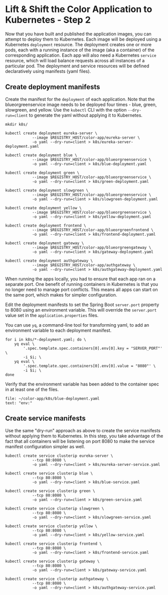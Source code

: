 # Lift & Shift the Color Application to Kubernetes - Step 2

Now that you have built and published the application images, you can attempt to deploy them to Kubernetes.
Each image will be deployed using a Kubernetes `deployment` resource. The deployment creates one or more pods, each with a running instance of the image (aka a container) of the corresponding application.
Each app will also need a Kubernetes `service` resource, which will load balance requests across all instances of a particular pod.
The deployment and service resources will be defined declaratively using manifests (yaml files).

## Create deployment manifests

Create the manifest for the `deployment` of each application.
Note that the blueorgreenservice image needs to be deployed four times - blue, green, slowgreen, and yellow.
Use the `kubectl` CLI with the option `--dry-run=client` to generate the yaml without applying it to Kubernetes. 
```execute-1
mkdir k8s/

kubectl create deployment eureka-server \
            --image $REGISTRY_HOST/color-app/eureka-server \
            -o yaml --dry-run=client > k8s/eureka-server-deployment.yaml

kubectl create deployment blue \
            --image $REGISTRY_HOST/color-app/blueorgreenservice \
            -o yaml --dry-run=client > k8s/blue-deployment.yaml

kubectl create deployment green \
            --image $REGISTRY_HOST/color-app/blueorgreenservice \
            -o yaml --dry-run=client > k8s/green-deployment.yaml

kubectl create deployment slowgreen \
            --image $REGISTRY_HOST/color-app/blueorgreenservice \
            -o yaml --dry-run=client > k8s/slowgreen-deployment.yaml

kubectl create deployment yellow \
            --image $REGISTRY_HOST/color-app/blueorgreenservice \
            -o yaml --dry-run=client > k8s/yellow-deployment.yaml

kubectl create deployment frontend \
            --image $REGISTRY_HOST/color-app/blueorgreenfrontend \
            -o yaml --dry-run=client > k8s/frontend-deployment.yaml

kubectl create deployment gateway \
            --image $REGISTRY_HOST/color-app/blueorgreengateway \
            -o yaml --dry-run=client > k8s/gateway-deployment.yaml

kubectl create deployment authgateway \
            --image $REGISTRY_HOST/color-app/authgateway \
            -o yaml --dry-run=client > k8s/authgateway-deployment.yaml
```

When running the apps locally, you had to ensure that each app ran on a separate port.
One benefit of running containers in Kubernetes is that you no longer need to manage port conflicts. 
This means all apps can start on the same port, which makes for simpler configuration.

Edit the deployment manifests to set the Spring Boot `server.port` property to 8080 using an environment variable.
This will override the `server.port` value set in the `application.properties` files.

You can use `yq`, a command-line tool for transforming yaml, to add an environment variable to each deployment manifest.
```execute-1
for i in k8s/*-deployment.yaml; do \
    yq eval \
        '.spec.template.spec.containers[0].env[0].key = "SERVER_PORT"' \
        -i $i; \
    yq eval \
        '.spec.template.spec.containers[0].env[0].value = "8080"' \
        -i $i; \
done
```

Verify that the environment variable has been added to the container spec in at least one of the files.
```editor:select-matching-text
file: ~/color-app/k8s/blue-deployment.yaml
text: "env:" 
```

## Create service manifests

Use the same "dry-run" approach as above to create the service manifests without applying them to Kubernetes.
In this step, you take advantage of the fact that all containers will be listening on port 8080 to make the service manifest configuration simpler as well.
```execute-1
kubectl create service clusterip eureka-server \
            --tcp 80:8080 \
            -o yaml --dry-run=client > k8s/eureka-server-service.yaml

kubectl create service clusterip blue \
            --tcp 80:8080 \
            -o yaml --dry-run=client > k8s/blue-service.yaml

kubectl create service clusterip green \
            --tcp 80:8080 \
            -o yaml --dry-run=client > k8s/green-service.yaml

kubectl create service clusterip slowgreen \
            --tcp 80:8080 \
            -o yaml --dry-run=client > k8s/slowgreen-service.yaml

kubectl create service clusterip yellow \
            --tcp 80:8080 \
            -o yaml --dry-run=client > k8s/yellow-service.yaml

kubectl create service clusterip frontend \
            --tcp 80:8080 \
            -o yaml --dry-run=client > k8s/frontend-service.yaml

kubectl create service clusterip gateway \
            --tcp 80:8080 \
            -o yaml --dry-run=client > k8s/gateway-service.yaml

kubectl create service clusterip authgateway \
            --tcp 80:8080 \
            -o yaml --dry-run=client > k8s/authgateway-service.yaml
```
